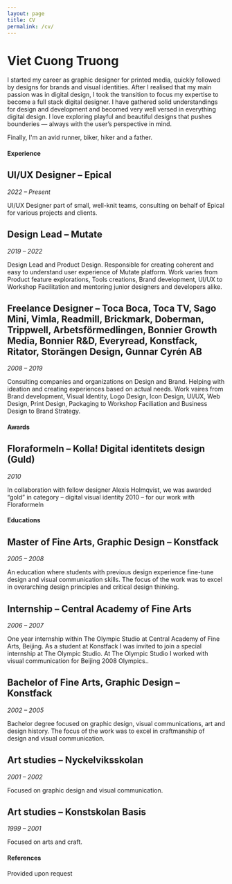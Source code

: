 ```yaml
---
layout: page
title: CV
permalink: /cv/
---
```


# Viet Cuong Truong

I started my career as graphic designer for printed media, quickly followed by designs for brands and visual identities. After I realised that my main passion was in digital design, I took the transition to focus my expertise to become a full stack digital designer. I have gathered solid understandings for design and development and becomed very well versed in everything digital design. I love exploring playful and beautiful designs that pushes bounderies — always with the user’s perspective in mind.

Finally, I'm an avid runner, biker, hiker and a father.

#### Experience

## UI/UX Designer – Epical

*2022 – Present*

UI/UX Designer part of small, well-knit teams, consulting on behalf of Epical for various projects and clients.

## Design Lead – Mutate

*2019 – 2022*

Design Lead and Product Design. Responsible for creating coherent and easy to understand user experience of Mutate platform. Work varies from Product feature explorations, Tools creations, Brand development, UI/UX to Workshop Facilitation and mentoring junior designers and developers alike.

## Freelance Designer – Toca Boca, Toca TV, Sago Mini, Vimla, Readmill, Brickmark, Doberman, Trippwell, Arbetsförmedlingen, Bonnier Growth Media, Bonnier R&D, Everyread, Konstfack, Ritator, Storängen Design, Gunnar Cyrén AB

*2008 – 2019*

Consulting companies and organizations on Design and Brand. Helping with ideation and creating experiences based on actual needs. Work vaires from Brand development, Visual Identity, Logo Design, Icon Design, UI/UX, Web Design, Print Design, Packaging to Workshop Faciliation and Business Design to Brand Strategy.

#### Awards

## Floraformeln – Kolla! Digital identitets design (Guld)

*2010*

In collaboration with fellow designer Alexis Holmqvist, we was awarded “gold” in category – digital visual identity 2010 – for our work with Floraformeln

#### Educations

## Master of Fine Arts, Graphic Design – Konstfack

*2005 – 2008*

An education where students with previous design experience fine-tune design and visual communication skills. The focus of the work was to excel in overarching design principles and critical design thinking.

## Internship – Central Academy of Fine Arts

*2006 – 2007*

One year internship within The Olympic Studio at Central Academy of Fine Arts, Beijing. As a student at Konstfack I was invited to join a special internship at The Olympic Studio. At The Olympic Studio I worked with visual communication for Beijing 2008 Olympics..

## Bachelor of Fine Arts, Graphic Design – Konstfack

*2002 – 2005*

Bachelor degree focused on graphic design, visual communications, art and design history. The focus of the work was to excel in craftmanship of design and visual communication.

## Art studies – Nyckelviksskolan

*2001 – 2002*

Focused on graphic design and visual communication.

## Art studies – Konstskolan Basis

*1999 – 2001*

Focused on arts and craft.

#### References

Provided upon request